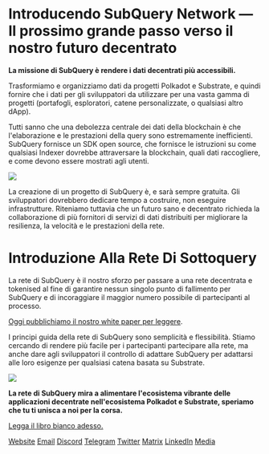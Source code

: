 # Introducendo SubQuery Network — Il prossimo grande passo verso il nostro futuro decentrato


**La missione di SubQuery è rendere i dati decentrati più accessibili.**

Trasformiamo e organizziamo dati da progetti Polkadot e Substrate, e quindi fornire che i dati per gli sviluppatori da utilizzare per una vasta gamma di progetti (portafogli, esploratori, catene personalizzate, o qualsiasi altro dApp).

Tutti sanno che una debolezza centrale dei dati della blockchain è che l'elaborazione e le prestazioni della query sono estremamente inefficienti. SubQuery fornisce un SDK open source, che fornisce le istruzioni su come qualsiasi Indexer dovrebbe attraversare la blockchain, quali dati raccogliere, e come devono essere mostrati agli utenti.

![](https://miro.medium.com/max/700/1*0l37MKpDk2ahHsqDUBxbjw.png)

La creazione di un progetto di SubQuery è, e sarà sempre gratuita. Gli sviluppatori dovrebbero dedicare tempo a costruire, non eseguire infrastrutture. Riteniamo tuttavia che un futuro sano e decentrato richieda la collaborazione di più fornitori di servizi di dati distribuiti per migliorare la resilienza, la velocità e le prestazioni della rete.

# Introduzione Alla Rete Di Sottoquery

La rete di SubQuery è il nostro sforzo per passare a una rete decentrata e tokenised al fine di garantire nessun singolo punto di fallimento per SubQuery e di incoraggiare il maggior numero possibile di partecipanti al processo.

[Oggi pubblichiamo il nostro white paper per leggere](https://static.subquery.network/whitepaper.pdf).

I principi guida della rete di SubQuery sono semplicità e flessibilità. Stiamo cercando di rendere più facile per i partecipanti partecipare alla rete, ma anche dare agli sviluppatori il controllo di adattare SubQuery per adattarsi alle loro esigenze per qualsiasi catena basata su Substrate.

![](https://miro.medium.com/max/700/1*5E_eIJBTvHI7W24ib_Syvw.png)

**La rete di SubQuery mira a alimentare l'ecosistema vibrante delle applicazioni decentrate nell'ecosistema Polkadot e Substrate, speriamo che tu ti unisca a noi per la corsa.**

[Legga il libro bianco adesso.](https://static.subquery.network/whitepaper.pdf)

[Website](https://subquery.network/) <unk> [Email](mailto:hello@subquery.network) <unk> [Discord](https://discord.com/invite/78zg8aBSMG) <unk> [Telegram](https://t.me/subquerynetwork) <unk> [Twitter](https://twitter.com/subquerynetwork) <unk> [Matrix](https://matrix.to/#/#subquery:matrix.org) <unk> [LinkedIn](https://www.linkedin.com/company/subquery) <unk> [Media](https://subquery.medium.com/)